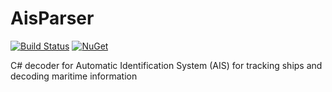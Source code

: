 # AisParser

[![Build Status](https://dev.azure.com/yellowfeather/AisParser/_apis/build/status/AisParser%20CI?branchName=master)](https://dev.azure.com/yellowfeather/AisParser/_build/latest?definitionId=6&branchName=master)
[![NuGet](http://img.shields.io/nuget/v/AisParser.svg)](https://www.nuget.org/packages/AisParser/)

C# decoder for Automatic Identification System (AIS) for tracking ships and decoding maritime information
